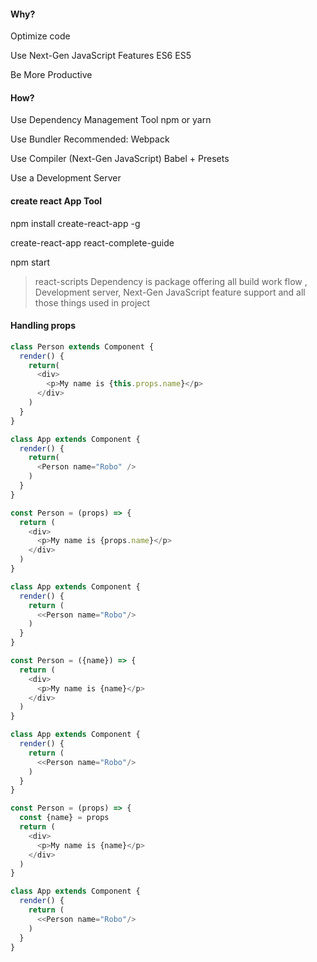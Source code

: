 #### Why?

Optimize code

Use Next-Gen JavaScript Features ES6 ES5

Be More Productive

#### How?

Use Dependency Management Tool npm or yarn

Use Bundler
Recommended: Webpack

Use Compiler (Next-Gen JavaScript)
Babel + Presets

Use a Development Server

#### create react App Tool
npm install create-react-app -g

create-react-app react-complete-guide

npm start

> react-scripts Dependency is package offering all build work flow , Development server, Next-Gen JavaScript feature support and all those things used in project

#### Handling props

```javascript
class Person extends Component {
  render() {
    return(
      <div>
        <p>My name is {this.props.name}</p>
      </div>
    )
  }
}

class App extends Component {
  render() {
    return(
      <Person name="Robo" />
    )
  }
}
```

```javascript
const Person = (props) => {
  return (
    <div>
      <p>My name is {props.name}</p>
    </div>
  )
}

class App extends Component {
  render() {
    return (
      <<Person name="Robo"/>
    )
  }
}
```

```javascript
const Person = ({name}) => {
  return (
    <div>
      <p>My name is {name}</p>
    </div>
  )
}

class App extends Component {
  render() {
    return (
      <<Person name="Robo"/>
    )
  }
}
```

```javascript
const Person = (props) => {
  const {name} = props
  return (
    <div>
      <p>My name is {name}</p>
    </div>
  )
}

class App extends Component {
  render() {
    return (
      <<Person name="Robo"/>
    )
  }
}
```

